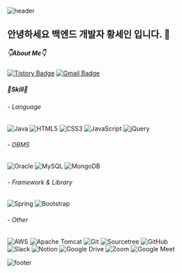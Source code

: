 ![header](https://capsule-render.vercel.app/api?type=waving&color=auto&customColorList=1,4,6,9,13&height=160&section=header&text=Sein's%20Github&fontSize=50)
## 안녕하세요 백엔드 개발자 황세인 입니다. 👋
<!--
[![Top Langs](https://github-readme-stats.vercel.app/api/top-langs/?username=5ein&layout=compact)](https://github.com/5ein/github-readme-stats)
!-->
##### 👇About Me👇
[![Tistory Badge](https://img.shields.io/badge/-Tistory-black?style=flat-square&logo=Tistory&logoColor=white&link=https://5ein.tistory.com/)](https://5ein.tistory.com/)
[![Gmail Badge](https://img.shields.io/badge/Gmail-d14836?style=flat-square&logo=Gmail&logoColor=white&link=mailto:seincandoit@gmail.com)](mailto:seincandoit@gmail.com)

##### 📝Skill📝
###### - Language
![Java](https://img.shields.io/badge/java-%23ED8B00.svg?style=flat&logo=java&logoColor=white)
![HTML5](https://img.shields.io/badge/html5-%23E34F26.svg?style=flat&logo=html5&logoColor=white)
![CSS3](https://img.shields.io/badge/css3-%231572B6.svg?style=flat&logo=css3&logoColor=white)
![JavaScript](https://img.shields.io/badge/javascript-%23323330.svg?style=flat&logo=javascript&logoColor=%23F7DF1E)
![jQuery](https://img.shields.io/badge/jquery-%230769AD.svg?style=flat&logo=jquery&logoColor=white)
<br>
###### - DBMS
![Oracle](https://img.shields.io/badge/Oracle-F80000?style=flat&logo=oracle&logoColor=white)
![MySQL](https://img.shields.io/badge/mysql-%2300f.svg?style=flat&logo=mysql&logoColor=white)
![MongoDB](https://img.shields.io/badge/MongoDB-%234ea94b.svg?style=flat&logo=mongodb&logoColor=white)
<br>
###### - Framework & Library
![Spring](https://img.shields.io/badge/spring-%236DB33F.svg?style=flat&logo=spring&logoColor=white)
![Bootstrap](https://img.shields.io/badge/bootstrap-%238511FA.svg?style=flat&logo=bootstrap&logoColor=white)
<br>
###### - Other
![AWS](https://img.shields.io/badge/AWS-%23FF9900.svg?style=flat&logo=amazon-aws&logoColor=white)
![Apache Tomcat](https://img.shields.io/badge/apache%20tomcat-%23F8DC75.svg?style=flat&logo=apache-tomcat&logoColor=black)
![Git](https://img.shields.io/badge/git-%23F05033.svg?style=flat&logo=git&logoColor=white)
![Sourcetree](https://img.shields.io/badge/Sourcetree-0052CC?style=flat&logo=Sourcetree&logoColor=white)
![GitHub](https://img.shields.io/badge/github-%23121011.svg?style=flat&logo=github&logoColor=white)
<br>
![Slack](https://img.shields.io/badge/Slack-4A154B?style=flat&logo=slack&logoColor=white)
![Notion](https://img.shields.io/badge/Notion-%23000000.svg?style=flat&logo=notion&logoColor=white)
![Google Drive](https://img.shields.io/badge/Google%20Drive-4285F4?style=flat&logo=googledrive&logoColor=white)
![Zoom](https://img.shields.io/badge/Zoom-2D8CFF?style=flat&logo=zoom&logoColor=white)
![Google Meet](https://img.shields.io/badge/Google%20Meet-00897B?style=flat&logo=google-meet&logoColor=white)

![footer](https://capsule-render.vercel.app/api?type=waving&color=auto&customColorList=1,4,6,9,13&height=130&section=footer)
